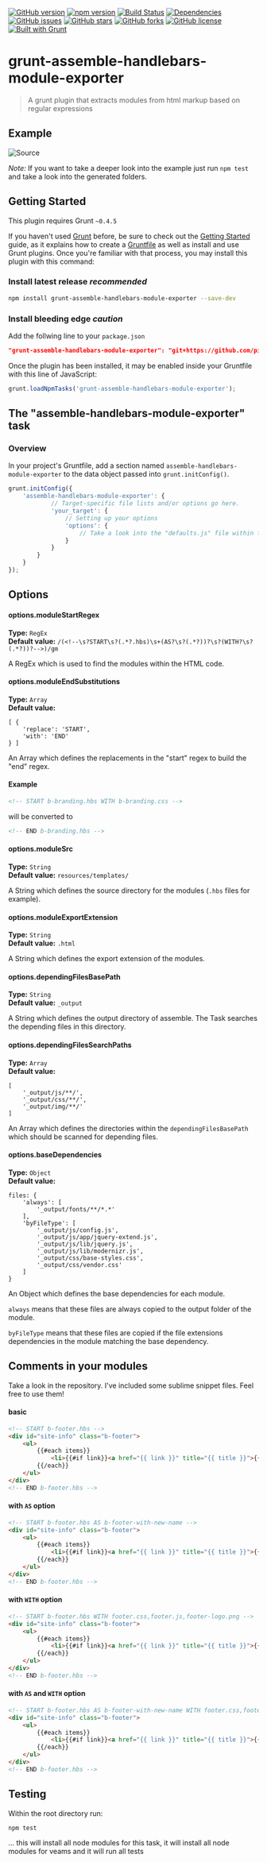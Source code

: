 [![GitHub version](https://badge.fury.io/gh/pixel-shock%2Fgrunt-assemble-handlebars-module-exporter.svg)](https://badge.fury.io/gh/pixel-shock%2Fgrunt-assemble-handlebars-module-exporter)
[![npm version](https://badge.fury.io/js/grunt-assemble-handlebars-module-exporter.svg)](https://badge.fury.io/js/grunt-assemble-handlebars-module-exporter)
[![Build Status](https://travis-ci.org/pixel-shock/grunt-assemble-handlebars-module-exporter.svg?branch=master)](https://travis-ci.org/pixel-shock/grunt-assemble-handlebars-module-exporter)
[![Dependencies](https://david-dm.org/pixel-shock/grunt-assemble-handlebars-module-exporter.svg)](https://github.com/pixel-shock/grunt-assemble-handlebars-module-exporter)
[![GitHub issues](https://img.shields.io/github/issues/pixel-shock/grunt-assemble-handlebars-module-exporter.svg)](https://github.com/pixel-shock/grunt-assemble-handlebars-module-exporter/issues)
[![GitHub stars](https://img.shields.io/github/stars/pixel-shock/grunt-assemble-handlebars-module-exporter.svg)](https://github.com/pixel-shock/grunt-assemble-handlebars-module-exporter/stargazers)
[![GitHub forks](https://img.shields.io/github/forks/pixel-shock/grunt-assemble-handlebars-module-exporter.svg)](https://github.com/pixel-shock/grunt-assemble-handlebars-module-exporter/network)
[![GitHub license](https://img.shields.io/badge/license-MIT-blue.svg)](https://raw.githubusercontent.com/pixel-shock/grunt-assemble-handlebars-module-exporter/master/LICENSE-MIT)
[![Built with Grunt](https://cdn.gruntjs.com/builtwith.svg)](http://gruntjs.com/)

# grunt-assemble-handlebars-module-exporter

> A grunt plugin that extracts modules from html markup based on regular expressions

## Example

![Source](./flow.jpg)

*Note:* If you want to take a deeper look into the example just run `npm test` and take a look into the generated folders.

## Getting Started
This plugin requires Grunt `~0.4.5`

If you haven't used [Grunt](http://gruntjs.com/) before, be sure to check out the [Getting Started](http://gruntjs.com/getting-started) guide, as it explains how to create a [Gruntfile](http://gruntjs.com/sample-gruntfile) as well as install and use Grunt plugins. Once you're familiar with that process, you may install this plugin with this command:

### Install latest release *recommended*

```bash
npm install grunt-assemble-handlebars-module-exporter --save-dev
```

### Install bleeding edge *caution*
Add the follwing line to your ```package.json```

```json
"grunt-assemble-handlebars-module-exporter": "git+https://github.com/pixel-shock/grunt-assemble-handlebars-module-exporter.git"
```

Once the plugin has been installed, it may be enabled inside your Gruntfile with this line of JavaScript:

```js
grunt.loadNpmTasks('grunt-assemble-handlebars-module-exporter');
```

## The "assemble-handlebars-module-exporter" task

### Overview
In your project's Gruntfile, add a section named `assemble-handlebars-module-exporter` to the data object passed into `grunt.initConfig()`.

```js
grunt.initConfig({
	'assemble-handlebars-module-exporter': {
			// Target-specific file lists and/or options go here.
			'your_target': {
				// Setting up your options
				'options': {
					// Take a look into the "defaults.js" file within the package
				}
			}
		}
	}
});
```

## Options

#### options.moduleStartRegex
**Type:** `RegEx`<br>
**Default value:** `/(<!--\s?START\s?(.*?.hbs)\s+(AS?\s?(.*?))?\s?(WITH?\s?(.*?))?-->)/gm`

A RegEx which is used to find the modules within the HTML code.

#### options.moduleEndSubstitutions
**Type:** `Array`<br>
**Default value:**

```
[ {
	'replace': 'START',
	'with': 'END'
} ]
```

An Array which defines the replacements in the "start" regex to build the "end" regex.

#### Example

```html
<!-- START b-branding.hbs WITH b-branding.css -->
```

will be converted to

```html
<!-- END b-branding.hbs -->
```


#### options.moduleSrc
**Type:** `String`<br>
**Default value:** `resources/templates/`

A String which defines the source directory for the modules (`.hbs` files for example).

#### options.moduleExportExtension
**Type:** `String`<br>
**Default value:** `.html`

A String which defines the export extension of the modules.

#### options.dependingFilesBasePath
**Type:** `String`<br>
**Default value:** `_output`

A String which defines the output directory of assemble. The Task searches the depending files in this directory.

#### options.dependingFilesSearchPaths
**Type:** `Array`<br>
**Default value:**

```
[
	'_output/js/**/',
	'_output/css/**/',
	'_output/img/**/'
]
```

An Array which defines the directories within the `dependingFilesBasePath` which should be scanned for depending files.

#### options.baseDependencies
**Type:** `Object`<br>
**Default value:**

```
files: {
	'always': [
		'_output/fonts/**/*.*'
	],
	'byFileType': [
		'_output/js/config.js',
		'_output/js/app/jquery-extend.js',
		'_output/js/lib/jquery.js',
		'_output/js/lib/modernizr.js',
		'_output/css/base-styles.css',
		'_output/css/vendor.css'
	]
}
```
An Object which defines the base dependencies for each module.

`always` means that these files are always copied to the output folder of the module.

`byFileType` means that these files are copied if the file extensions dependencies in the module matching the base dependency.

## Comments in your modules

Take a look in the repository. I've included some sublime snippet files. Feel free to use them!

#### basic
```html
<!-- START b-footer.hbs -->
<div id="site-info" class="b-footer">
	<ul>
		{{#each items}}
			<li>{{#if link}}<a href="{{ link }}" title="{{ title }}">{{/if}}{{{ title }}}{{#if link}}</a>{{/if}}</li>
		{{/each}}
	</ul>
</div>
<!-- END b-footer.hbs -->
```

#### with `AS` option
```html
<!-- START b-footer.hbs AS b-footer-with-new-name -->
<div id="site-info" class="b-footer">
	<ul>
		{{#each items}}
			<li>{{#if link}}<a href="{{ link }}" title="{{ title }}">{{/if}}{{{ title }}}{{#if link}}</a>{{/if}}</li>
		{{/each}}
	</ul>
</div>
<!-- END b-footer.hbs -->
```


#### with `WITH` option
```html
<!-- START b-footer.hbs WITH footer.css,footer.js,footer-logo.png -->
<div id="site-info" class="b-footer">
	<ul>
		{{#each items}}
			<li>{{#if link}}<a href="{{ link }}" title="{{ title }}">{{/if}}{{{ title }}}{{#if link}}</a>{{/if}}</li>
		{{/each}}
	</ul>
</div>
<!-- END b-footer.hbs -->
```



#### with `AS` and `WITH` option
```html
<!-- START b-footer.hbs AS b-footer-with-new-name WITH footer.css,footer.js,footer-logo.png -->
<div id="site-info" class="b-footer">
	<ul>
		{{#each items}}
			<li>{{#if link}}<a href="{{ link }}" title="{{ title }}">{{/if}}{{{ title }}}{{#if link}}</a>{{/if}}</li>
		{{/each}}
	</ul>
</div>
<!-- END b-footer.hbs -->
```

## Testing

Within the root directory run:

```shell
npm test
```

... this will install all node modules for this task, it will install all node modules for veams and it will run all tests
